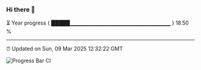 ### Hi there 👋

⏳ Year progress { █████▁▁▁▁▁▁▁▁▁▁▁▁▁▁▁▁▁▁▁▁▁▁▁▁▁ } 18.50 %

---

⏰ Updated on Sun, 09 Mar 2025 12:32:22 GMT

![Progress Bar CI](https://github.com/ZhaoGui/ZhaoGui/workflows/Progress%20Bar%20CI/badge.svg)

